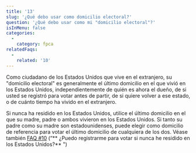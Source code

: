 ```yaml
---
title: '13'
slug: '¿Qué debo usar como domicilio electoral?'
question: '¿Qué debo usar como mi "domicilio electoral"?'
isInMenu: false
categories:
  - 
    category: fpca
relatedFaqs:
  - 
    related: '10'
---
```

Como ciudadano de los Estados Unidos que vive en el extranjero, su "domicilio electoral" es generalmente el último domicilio en el que vivió en los Estados Unidos, independientemente de quién es ahora el dueño, de si usted se registró para votar antes de partir, de si quiere volver a ese estado, o de cuánto tiempo ha vivido en el extranjero.

Si nunca ha residido en los Estados Unidos, utilice el último domicilio en el que su madre, padre o ambos vivieron en los Estados Unidos. Si tanto su padre como su madre son estadounidenses, puede elegir como domicilio de referencia para votar el último domicilio de cualquiera de los dos. Véase también [FAQ #10](/faqs/10) (“** ¿Puedo registrarme para votar si nunca he residido en los Estados Unidos?** ")